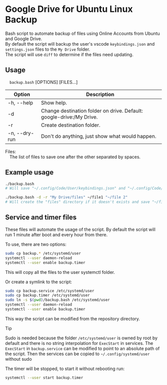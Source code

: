 # Google Drive for Ubuntu Linux Backup

Bash script to automate backup of files using Online Accounts from Ubuntu and Google Drive.  
By default the script will backup the user's vscode `keybindings.json` and `settings.json` files to the `My Drive` folder.  
The script will use `diff` to determine if the files need updating.

## Usage

&emsp;`backup.bash` [OPTIONS] [FILES...]  

| Option | Description |
| --- | --- |
| -h, --help | Show help.  |
| -d | Change destination folder on drive.  Default: google-drive:/My Drive. |
| -r | Create destination folder. |
| -n, --dry-run | Don't do anything, just show what would happen. |

Files:  
&emsp;The list of files to save one after the other separated by spaces.

## Example usage

```bash
./backup.bash
# Will save "~/.config/Code/User/keybindings.json" and "~/.config/Code/User/settings.json" to "My Drive" folder
```

```bash
./backup.bash -d -r "My Drive/files" ~/file1 "~/file 2"
# Will create the "files" directory if it doesn't exists and save "~/file1" and "~/file 2"
```

## Service and timer files

These files will automate the usage of the script. By default the script will run 1 minute after boot and every hour from there.

To use, there are two options:

```bash
sudo cp backup.* /etc/systemd/user
systemctl --user daemon-reload
systemctl --user enable backup.timer
```

This will copy all the files to the user systemctl folder.

Or create a symlink to the script:

```bash
sudo cp backup.service /etc/systemd/user
sudo cp backup.timer /etc/systemd/user
sudo ln -s $(pwd)/backup.bash /etc/systemd/user
systemctl --user daemon-reload
systemctl --user enable backup.timer
```

This way the script can be modified from the repository directory.

> [!TIP]
> Sudo is needed because the folder `/etc/systemd/user` is owned by root by default and there is no string interpolation for `ExecStart` in services.
> The `ExecStart` in `backup.service` can be modified to point to an absolute path of the script.
> Then the services can be copied to `~/.config/systemd/user` without sudo

The timer will be stopped, to start it without rebooting run:

```bash
systemctl --user start backup.timer
```

